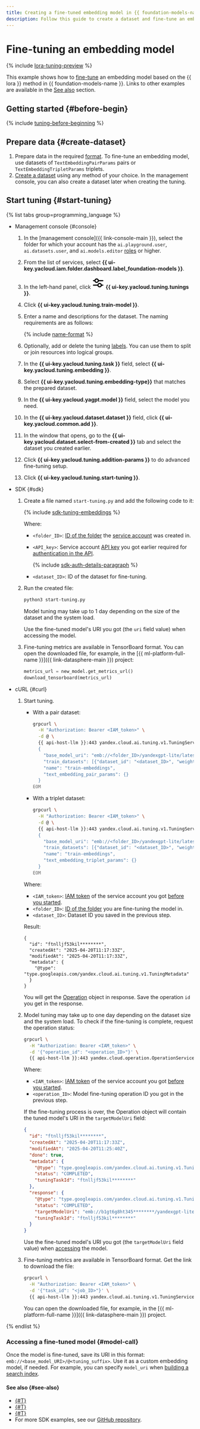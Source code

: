 ```yaml
---
title: Creating a fine-tuned embedding model in {{ foundation-models-name }}
description: Follow this guide to create a dataset and fine-tune an embedding model in {{ foundation-models-name }} using {{ ai-playground }}, the API, and {{ ml-sdk-name }}.
---
```


# Fine-tuning an embedding model

{% include [lora-tuning-preview](../../../_includes/foundation-models/lora-tuning-preview.md) %}

This example shows how to [fine-tune](../../concepts/tuning/index.md) an embedding model based on the {{ lora }} method in {{ foundation-models-name }}. Links to other examples are available in the [See also](#see-also) section.

## Getting started {#before-begin}

{% include [tuning-before-beginning](../../../_includes/foundation-models/tuning-before-beginning.md) %}

## Prepare data {#create-dataset}

1. Prepare data in the required [format](../../concepts/resources/dataset.md#embeddings). To fine-tune an embedding model, use datasets of `TextEmbeddingPairParams` pairs or `TextEmbeddingTripletParams` triplets.
1. [Create a dataset](../resources/create-dataset.md) using any method of your choice. In the management console, you can also create a dataset later when creating the tuning.

## Start tuning {#start-tuning}

{% list tabs group=programming_language %}

- Management console {#console}

  1. In the [management console]({{ link-console-main }}), select the folder for which your account has the `ai.playground.user`, `ai.datasets.user`, and `ai.models.editor` [roles](../../security/index.md) or higher.
  1. From the list of services, select **{{ ui-key.yacloud.iam.folder.dashboard.label_foundation-models }}**.
  1. In the left-hand panel, click ![image](../../../_assets/console-icons/sliders.svg) **{{ ui-key.yacloud.tuning.tunings }}**.
  1. Click **{{ ui-key.yacloud.tuning.train-model }}**.
  1. Enter a name and descriptions for the dataset. The naming requirements are as follows:

     {% include [name-format](../../../_includes/name-format.md) %}

  1. Optionally, add or delete the tuning [labels](../../../resource-manager/concepts/labels.md). You can use them to split or join resources into logical groups.
  1. In the **{{ ui-key.yacloud.tuning.task }}** field, select **{{ ui-key.yacloud.tuning.embedding }}**.
  1. Select **{{ ui-key.yacloud.tuning.embedding-type}}** that matches the prepared dataset. 
  1. In the **{{ ui-key.yacloud.yagpt.model }}** field, select the model you need.
  1. In the **{{ ui-key.yacloud.dataset.dataset }}** field, click **{{ ui-key.yacloud.common.add }}**.
  1. In the window that opens, go to the **{{ ui-key.yacloud.dataset.select-from-created }}** tab and select the dataset you created earlier.
  1. Click **{{ ui-key.yacloud.tuning.addition-params }}** to do advanced fine-tuning setup.
  1. Click **{{ ui-key.yacloud.tuning.start-tuning }}**.

- SDK {#sdk}

  1. Create a file named `start-tuning.py` and add the following code to it:

     {% include [sdk-tuning-embeddings](../../../_includes/foundation-models/examples/tuning-sdk-embeddings.md) %}

     Where:

     * `<folder_ID>`: [ID of the folder](../../../resource-manager/operations/folder/get-id.md) the [service account](../../../iam/concepts/users/service-accounts.md) was created in.
     * `<API_key>`: Service account [API key](../../../iam/concepts/authorization/api-key.md) you got earlier required for [authentication in the API](../../../foundation-models/api-ref/authentication.md).

         {% include [sdk-auth-details-paragraph](../../../_includes/foundation-models/sdk-auth-details-paragraph.md) %}
     * `<dataset_ID>`: ID of the dataset for fine-tuning.

  1. Run the created file:

     ```bash
     python3 start-tuning.py
     ```

     Model tuning may take up to 1 day depending on the size of the dataset and the system load.

     Use the fine-tuned model's URI you got (the `uri` field value) when accessing the model.

  1. Fine-tuning metrics are available in TensorBoard format. You can open the downloaded file, for example, in the [{{ ml-platform-full-name }}]({{ link-datasphere-main }}) project:
  
     ```python
     metrics_url = new_model.get_metrics_url()
     download_tensorboard(metrics_url)
     ```


- cURL {#curl}

  1. Start tuning.
     
     * With a pair dataset:

       ```bash
       grpcurl \
         -H "Authorization: Bearer <IAM_token>" \
         -d @ \
         {{ api-host-llm }}:443 yandex.cloud.ai.tuning.v1.TuningService/Tune <<EOM
         {
           "base_model_uri": "emb://<folder_ID>/yandexgpt-lite/latest",
           "train_datasets": [{"dataset_id": "<dataset_ID>", "weight": 1.0}],
           "name": "train-embeddings",
           "text_embedding_pair_params": {}
         } 
       EOM
       ```

     * With a triplet dataset:
     
       ```bash
       grpcurl \
         -H "Authorization: Bearer <IAM_token>" \
         -d @ \
         {{ api-host-llm }}:443 yandex.cloud.ai.tuning.v1.TuningService/Tune <<EOM
         {
           "base_model_uri": "emb://<folder_ID>/yandexgpt-lite/latest",
           "train_datasets": [{"dataset_id": "<dataset_ID>", "weight": 1.0}],
           "name": "train-embeddings",
           "text_embedding_triplet_params": {}
         } 
       EOM
       ```


     Where:
     * `<IAM_token>`: [IAM token](../../../iam/concepts/authorization/iam-token.md) of the service account you got [before you started](#before-begin).
     * `<folder_ID>`: [ID of the folder](../../../resource-manager/operations/folder/get-id.md) you are fine-tuning the model in.
     * `<dataset_ID>`: Dataset ID you saved in the previous step.

     Result:

     ```text
     {
       "id": "ftnlljf53kil********",
       "createdAt": "2025-04-20T11:17:33Z",
       "modifiedAt": "2025-04-20T11:17:33Z",
       "metadata": {
         "@type": "type.googleapis.com/yandex.cloud.ai.tuning.v1.TuningMetadata"
       }
     }
     ```

     You will get the [Operation](../../../api-design-guide/concepts/operation.md) object in response. Save the operation `id` you get in the response.

  1. Model tuning may take up to one day depending on the dataset size and the system load. To check if the fine-tuning is complete, request the operation status:

     ```bash
     grpcurl \
       -H "Authorization: Bearer <IAM_token>" \
       -d '{"operation_id": "<operation_ID>"}' \
       {{ api-host-llm }}:443 yandex.cloud.operation.OperationService/Get
     ```

     Where:
     * `<IAM_token>`: [IAM token](../../../iam/concepts/authorization/iam-token.md) of the service account you got [before you started](#before-begin).
     * `<operation_ID>`: Model fine-tuning operation ID you got in the previous step.

     If the fine-tuning process is over, the Operation object will contain the tuned model's URI in the `targetModelUri` field:

     ```json
     {
       "id": "ftnlljf53kil********",
       "createdAt": "2025-04-20T11:17:33Z",
       "modifiedAt": "2025-04-20T11:25:40Z",
       "done": true,
       "metadata": {
         "@type": "type.googleapis.com/yandex.cloud.ai.tuning.v1.TuningMetadata",
         "status": "COMPLETED",
         "tuningTaskId": "ftnlljf53kil********"
       },
       "response": {
         "@type": "type.googleapis.com/yandex.cloud.ai.tuning.v1.TuningResponse",
         "status": "COMPLETED",
         "targetModelUri": "emb://b1gt6g8ht345********/yandexgpt-lite/latest@tamr2nc6pev5e********",
         "tuningTaskId": "ftnlljf53kil********"
       }
     }
     ```

     Use the fine-tuned model's URI you got (the `targetModelUri` field value) when [accessing](../../concepts/yandexgpt/models.md#addressing-models) the model.

  1. Fine-tuning metrics are available in TensorBoard format. Get the link to download the file: 
  
     ```bash
     grpcurl \
       -H "Authorization: Bearer <IAM_token>" \
       -d '{"task_id": "<job_ID>"}' \
       {{ api-host-llm }}:443 yandex.cloud.ai.tuning.v1.TuningService/GetMetricsUrl
     ```

     You can open the downloaded file, for example, in the [{{ ml-platform-full-name }}]({{ link-datasphere-main }}) project.

{% endlist %}

### Accessing a fine-tuned model {#model-call}

Once the model is fine-tuned, save its URI in this format: `emb://<base_model_URI>/@<tuning_suffix>`. Use it as a custom embedding model, if needed. For example, you can specify `model_uri` when [building a search index](../../concepts/assistant/search-index.md).

#### See also {#see-also}

* [{#T}](../../concepts/tuning/index.md)
* [{#T}](./create.md)
* [{#T}](./tune-classifiers.md)
* For more SDK examples, see our [GitHub repository](https://github.com/yandex-cloud/yandex-cloud-ml-sdk/tree/classifiers_tuning/examples/sync/tuning).